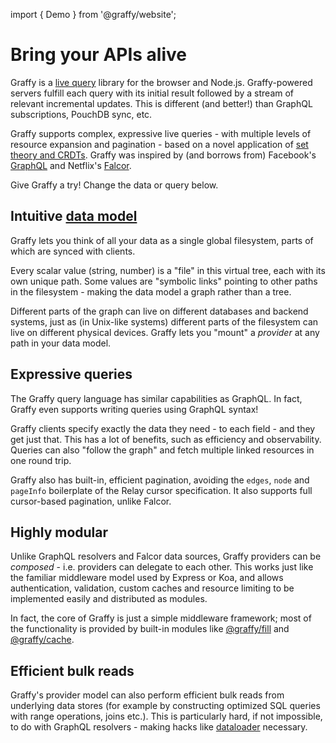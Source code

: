 import { Demo } from '@graffy/website';

# Bring your APIs a**live**

Graffy is a [live query](why/02-Live-Queries) library for the browser and Node.js. Graffy-powered servers fulfill each query with its initial result followed by a stream of relevant incremental updates. This is different (and better!) than GraphQL subscriptions, PouchDB sync, etc.

Graffy supports complex, expressive live queries - with multiple levels of resource expansion and pagination - based on a novel application of [set theory and CRDTs](advanced/01-Theory). Graffy was inspired by (and borrows from) Facebook's [GraphQL](https://graphql.org) and Netflix's [Falcor](https://netflix.github.io/falcor/).

Give Graffy a try! Change the data or query below.

<Demo />

## Intuitive [data model](learn/)

Graffy lets you think of all your data as a single global filesystem, parts of which are synced with clients.

Every scalar value (string, number) is a "file" in this virtual tree, each with its own unique path. Some values are "symbolic links" pointing to other paths in the filesystem - making the data model a graph rather than a tree.

Different parts of the graph can live on different databases and backend systems, just as (in Unix-like systems) different parts of the filesystem can live on different physical devices. Graffy lets you "mount" a _provider_ at any path in your data model.

## Expressive queries

The Graffy query language has similar capabilities as GraphQL. In fact, Graffy even supports writing queries using GraphQL syntax!

Graffy clients specify exactly the data they need - to each field - and they get just that. This has a lot of benefits, such as efficiency and observability. Queries can also "follow the graph" and fetch multiple linked resources in one round trip.

Graffy also has built-in, efficient pagination, avoiding the `edges`, `node` and `pageInfo` boilerplate of the Relay cursor specification. It also supports full cursor-based pagination, unlike Falcor.

## Highly modular

Unlike GraphQL resolvers and Falcor data sources, Graffy providers can be _composed_ - i.e. providers can delegate to each other. This works just like the familiar middleware model used by Express or Koa, and allows authentication, validation, custom caches and resource limiting to be implemented easily and distributed as modules.

In fact, the core of Graffy is just a simple middleware framework; most of the functionality is provided by built-in modules like [@graffy/fill](https://www.npmjs.com/package/@graffy/fill) and [@graffy/cache](https://www.npmjs.com/package/@graffy/cache).

## Efficient bulk reads

Graffy's provider model can also perform efficient bulk reads from underlying data stores (for example by constructing optimized SQL queries with range operations, joins etc.). This is particularly hard, if not impossible, to do with GraphQL resolvers - making hacks like [dataloader](https://github.com/graphql/dataloader) necessary.
